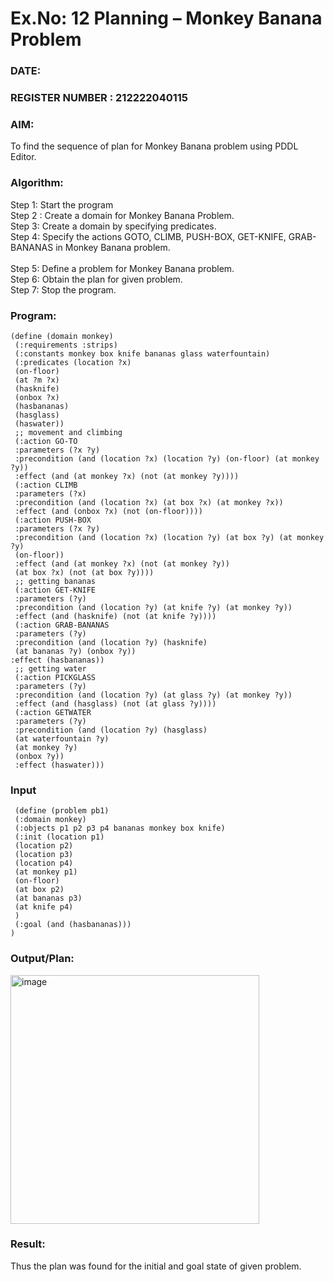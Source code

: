 # Ex.No: 12  Planning –  Monkey Banana Problem
### DATE:                                                                            
### REGISTER NUMBER : 212222040115
### AIM: 
To find the sequence of plan for Monkey Banana problem using PDDL Editor.
###  Algorithm:
Step 1:  Start the program <br> 
Step 2 : Create a domain for Monkey Banana Problem. <br> 
Step 3:  Create a domain by specifying predicates. <br> 
Step 4: Specify the actions GOTO, CLIMB, PUSH-BOX, GET-KNIFE, GRAB-BANANAS in Monkey Banana problem.<br>  
Step 5:   Define a problem for Monkey Banana problem.<br> 
Step 6:  Obtain the plan for given problem.<br> 
Step 7: Stop the program.<br> 
### Program:
```
(define (domain monkey)
 (:requirements :strips)
 (:constants monkey box knife bananas glass waterfountain)
 (:predicates (location ?x)
 (on-floor)
 (at ?m ?x)
 (hasknife)
 (onbox ?x)
 (hasbananas)
 (hasglass)
 (haswater))
 ;; movement and climbing
 (:action GO-TO
 :parameters (?x ?y)
 :precondition (and (location ?x) (location ?y) (on-floor) (at monkey ?y))
 :effect (and (at monkey ?x) (not (at monkey ?y))))
 (:action CLIMB
 :parameters (?x)
 :precondition (and (location ?x) (at box ?x) (at monkey ?x))
 :effect (and (onbox ?x) (not (on-floor))))
 (:action PUSH-BOX
 :parameters (?x ?y)
 :precondition (and (location ?x) (location ?y) (at box ?y) (at monkey ?y)
 (on-floor))
 :effect (and (at monkey ?x) (not (at monkey ?y))
 (at box ?x) (not (at box ?y))))
 ;; getting bananas
 (:action GET-KNIFE
 :parameters (?y)
 :precondition (and (location ?y) (at knife ?y) (at monkey ?y))
 :effect (and (hasknife) (not (at knife ?y))))
 (:action GRAB-BANANAS
 :parameters (?y)
 :precondition (and (location ?y) (hasknife)
 (at bananas ?y) (onbox ?y)) 
:effect (hasbananas))
 ;; getting water
 (:action PICKGLASS
 :parameters (?y)
 :precondition (and (location ?y) (at glass ?y) (at monkey ?y))
 :effect (and (hasglass) (not (at glass ?y))))
 (:action GETWATER
 :parameters (?y)
 :precondition (and (location ?y) (hasglass)
 (at waterfountain ?y)
 (at monkey ?y)
 (onbox ?y))
 :effect (haswater)))
```








### Input 

```
 (define (problem pb1)
 (:domain monkey)
 (:objects p1 p2 p3 p4 bananas monkey box knife)
 (:init (location p1)
 (location p2)
 (location p3)
 (location p4)
 (at monkey p1)
 (on-floor)
 (at box p2)
 (at bananas p3)
 (at knife p4)
 )
 (:goal (and (hasbananas)))
) 

```

### Output/Plan:

<img width="398" alt="image" src="https://github.com/user-attachments/assets/ba322ec3-e9c6-4a40-b496-a0f7c2fa0066">




### Result:
Thus the plan was found for the initial and goal state of given problem.
